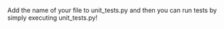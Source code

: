 Add the name of your file to unit_tests.py and then you can run tests
by simply executing unit_tests.py!
